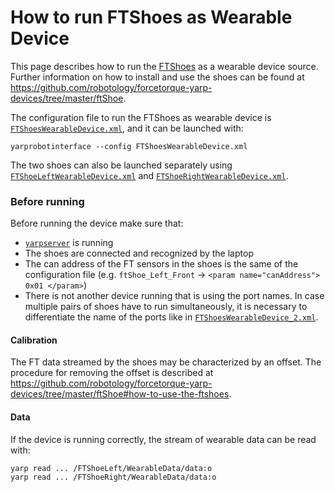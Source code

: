 # How to run FTShoes as Wearable Device

This page describes how to run the [FTShoes](https://github.com/robotology/forcetorque-yarp-devices/tree/master/ftShoe) as a wearable device source. Further information on how to install and use the shoes can be found at https://github.com/robotology/forcetorque-yarp-devices/tree/master/ftShoe.

The configuration file to run the FTShoes as wearable device is [`FTShoesWearableDevice.xml`](https://github.com/robotology/wearables/blob/master/app/xml/FTShoesWearableDevice.xml), and it can be launched with:
```
yarprobotinterface --config FTShoesWearableDevice.xml
```
The two shoes can also be launched separately using [`FTShoeLeftWearableDevice.xml`](https://github.com/robotology/wearables/blob/master/app/xml/FTShoeLeftWearableDevice.xml) and [`FTShoeRightWearableDevice.xml`](https://github.com/robotology/wearables/blob/master/app/xml/FTShoeRightWearableDevice.xml).

### Before running
Before running the device make sure that:
- [`yarpserver`](https://www.yarp.it/yarpserver.html) is running
- The shoes are connected and recognized by the laptop
- The can address of the FT sensors in the shoes is the same of the configuration file (e.g. `ftShoe_Left_Front` -> `<param name="canAddress"> 0x01 </param>`)
- There is not another device running that is using the port names. In case multiple pairs of shoes have to run simultaneously, it is necessary to differentiate the name of the ports like in [`FTShoesWearableDevice_2.xml`](https://github.com/robotology/wearables/blob/master/app/xml/FTShoesWearableDevice_2.xml).


#### Calibration
The FT data streamed by the shoes may be characterized by an offset. The procedure for removing the offset is described at https://github.com/robotology/forcetorque-yarp-devices/tree/master/ftShoe#how-to-use-the-ftshoes.

#### Data
If the device is running correctly, the stream of wearable data can be read with:
```
yarp read ... /FTShoeLeft/WearableData/data:o
yarp read ... /FTShoeRight/WearableData/data:o
```
